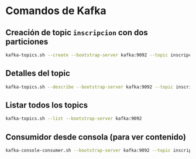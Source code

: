 # Comandos de Kafka

## Creación de topic `inscripcion` con dos particiones
```bash
kafka-topics.sh --create --bootstrap-server kafka:9092 --topic inscripcion --partitions 2
```

## Detalles del topic
```bash
kafka-topics.sh --describe --bootstrap-server kafka:9092 --topic inscripcion
```

## Listar todos los topics
```bash
kafka-topics.sh --list --bootstrap-server kafka:9092
```

## Consumidor desde consola (para ver contenido)
```bash
kafka-console-consumer.sh --bootstrap-server kafka:9092 --topic inscripcion --partition 0 --from-beginning
```